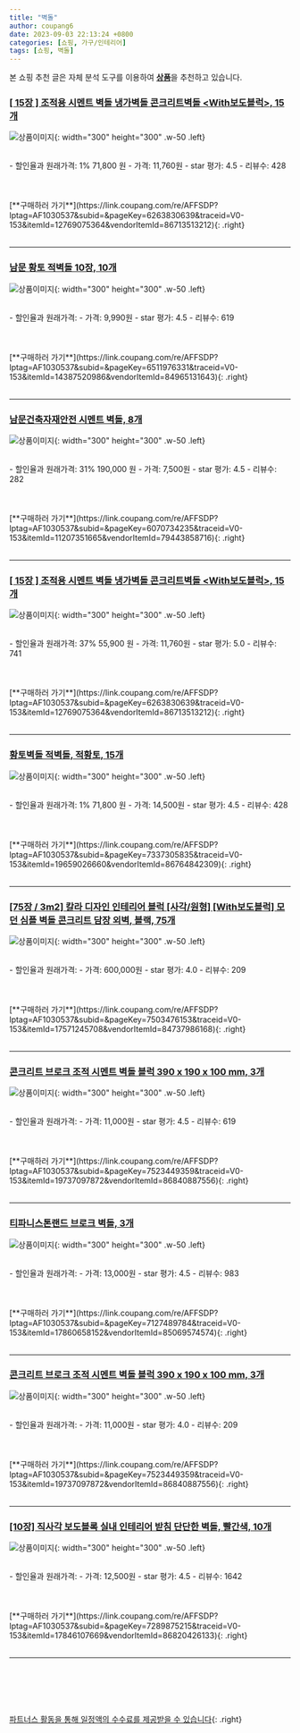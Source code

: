 ```yaml
---
title: "벽돌"
author: coupang6
date: 2023-09-03 22:13:24 +0800
categories: [쇼핑, 가구/인테리어]
tags: [쇼핑, 벽돌]
---
```


본 쇼핑 추천 글은 자체 분석 도구를 이용하여 [**상품**](https://link.coupang.com/a/bao1ui)을 추천하고 있습니다.

### [[ 15장 ] 조적용 시멘트 벽돌 냉가벽돌 콘크리트벽돌 \<With보도블럭\>, 15개](https://link.coupang.com/re/AFFSDP?lptag=AF1030537&subid=&pageKey=6263830639&traceid=V0-153&itemId=12769075364&vendorItemId=86713513212)

![상품이미지](https://thumbnail7.coupangcdn.com/thumbnails/remote/230x230ex/image/retail/images/2023/07/28/10/3/4052c634-0cde-43f3-bd82-cc3eabfa4d4e.jpg){: width="300" height="300" .w-50 .left}


<br>
- 할인율과 원래가격: 1%  71,800   원
- 가격: 11,760원
- star 평가: 4.5
- 리뷰수: 428
<br>
<br>
<br>
<br>
[**구매하러 가기**](https://link.coupang.com/re/AFFSDP?lptag=AF1030537&subid=&pageKey=6263830639&traceid=V0-153&itemId=12769075364&vendorItemId=86713513212){: .right}
<br>
<br>

---

### [남문 황토 적벽돌 10장, 10개](https://link.coupang.com/re/AFFSDP?lptag=AF1030537&subid=&pageKey=6511976331&traceid=V0-153&itemId=14387520986&vendorItemId=84965131643)

![상품이미지](https://thumbnail8.coupangcdn.com/thumbnails/remote/230x230ex/image/vendor_inventory/ff4e/9bd400c80168feaaeea7aad8e251c9bf7eb25443d8a38a03c5e8e541168e.jpg){: width="300" height="300" .w-50 .left}


<br>
- 할인율과 원래가격: 
- 가격: 9,990원
- star 평가: 4.5
- 리뷰수: 619
<br>
<br>
<br>
<br>
[**구매하러 가기**](https://link.coupang.com/re/AFFSDP?lptag=AF1030537&subid=&pageKey=6511976331&traceid=V0-153&itemId=14387520986&vendorItemId=84965131643){: .right}
<br>
<br>

---

### [남문건축자재안전 시멘트 벽돌, 8개](https://link.coupang.com/re/AFFSDP?lptag=AF1030537&subid=&pageKey=6070734235&traceid=V0-153&itemId=11207351665&vendorItemId=79443858716)

![상품이미지](https://thumbnail6.coupangcdn.com/thumbnails/remote/230x230ex/image/retail/images/2419739816070473-183088e8-cc2b-4bd8-8b14-4e1cf4c91ba1.jpg){: width="300" height="300" .w-50 .left}


<br>
- 할인율과 원래가격: 31%  190,000   원
- 가격: 7,500원
- star 평가: 4.5
- 리뷰수: 282
<br>
<br>
<br>
<br>
[**구매하러 가기**](https://link.coupang.com/re/AFFSDP?lptag=AF1030537&subid=&pageKey=6070734235&traceid=V0-153&itemId=11207351665&vendorItemId=79443858716){: .right}
<br>
<br>

---

### [[ 15장 ] 조적용 시멘트 벽돌 냉가벽돌 콘크리트벽돌 \<With보도블럭\>, 15개](https://link.coupang.com/re/AFFSDP?lptag=AF1030537&subid=&pageKey=6263830639&traceid=V0-153&itemId=12769075364&vendorItemId=86713513212)

![상품이미지](https://thumbnail7.coupangcdn.com/thumbnails/remote/230x230ex/image/retail/images/2023/07/28/10/3/4052c634-0cde-43f3-bd82-cc3eabfa4d4e.jpg){: width="300" height="300" .w-50 .left}


<br>
- 할인율과 원래가격: 37%  55,900   원
- 가격: 11,760원
- star 평가: 5.0
- 리뷰수: 741
<br>
<br>
<br>
<br>
[**구매하러 가기**](https://link.coupang.com/re/AFFSDP?lptag=AF1030537&subid=&pageKey=6263830639&traceid=V0-153&itemId=12769075364&vendorItemId=86713513212){: .right}
<br>
<br>

---

### [황토벽돌 적벽돌, 적황토, 15개](https://link.coupang.com/re/AFFSDP?lptag=AF1030537&subid=&pageKey=7337305835&traceid=V0-153&itemId=19659026660&vendorItemId=86764842309)

![상품이미지](https://thumbnail9.coupangcdn.com/thumbnails/remote/230x230ex/image/retail/images/2023/08/02/17/6/9c067a76-7457-4e23-8e31-f3d8dfc75848.png){: width="300" height="300" .w-50 .left}


<br>
- 할인율과 원래가격: 1%  71,800   원
- 가격: 14,500원
- star 평가: 4.5
- 리뷰수: 428
<br>
<br>
<br>
<br>
[**구매하러 가기**](https://link.coupang.com/re/AFFSDP?lptag=AF1030537&subid=&pageKey=7337305835&traceid=V0-153&itemId=19659026660&vendorItemId=86764842309){: .right}
<br>
<br>

---

### [[75장 / 3m2] 칼라 디자인 인테리어 블럭 [사각/원형] [With보도블럭] 모던 심플 벽돌 콘크리트 담장 외벽, 블랙, 75개](https://link.coupang.com/re/AFFSDP?lptag=AF1030537&subid=&pageKey=7503476153&traceid=V0-153&itemId=17571245708&vendorItemId=84737986168)

![상품이미지](https://thumbnail6.coupangcdn.com/thumbnails/remote/230x230ex/image/vendor_inventory/9a5a/c82277d46fcf6ee3d7903c0bf44346cf5540709bc6efd152778820962447.jpg){: width="300" height="300" .w-50 .left}


<br>
- 할인율과 원래가격: 
- 가격: 600,000원
- star 평가: 4.0
- 리뷰수: 209
<br>
<br>
<br>
<br>
[**구매하러 가기**](https://link.coupang.com/re/AFFSDP?lptag=AF1030537&subid=&pageKey=7503476153&traceid=V0-153&itemId=17571245708&vendorItemId=84737986168){: .right}
<br>
<br>

---

### [콘크리트 브로크 조적 시멘트 벽돌 블럭 390 x 190 x 100 mm, 3개](https://link.coupang.com/re/AFFSDP?lptag=AF1030537&subid=&pageKey=7523449359&traceid=V0-153&itemId=19737097872&vendorItemId=86840887556)

![상품이미지](https://thumbnail10.coupangcdn.com/thumbnails/remote/230x230ex/image/retail/images/2023/08/10/16/3/1d5d7a9c-dc74-4b9b-a5f3-f382d1bf6a03.jpg){: width="300" height="300" .w-50 .left}


<br>
- 할인율과 원래가격: 
- 가격: 11,000원
- star 평가: 4.5
- 리뷰수: 619
<br>
<br>
<br>
<br>
[**구매하러 가기**](https://link.coupang.com/re/AFFSDP?lptag=AF1030537&subid=&pageKey=7523449359&traceid=V0-153&itemId=19737097872&vendorItemId=86840887556){: .right}
<br>
<br>

---

### [티파니스톤랜드 브로크 벽돌, 3개](https://link.coupang.com/re/AFFSDP?lptag=AF1030537&subid=&pageKey=7127489784&traceid=V0-153&itemId=17860658152&vendorItemId=85069574574)

![상품이미지](https://thumbnail8.coupangcdn.com/thumbnails/remote/230x230ex/image/vendor_inventory/78cf/825f4466095a205b24c067fea858531a1fd1805a77b1fdf881804bb6e69d.jpeg){: width="300" height="300" .w-50 .left}


<br>
- 할인율과 원래가격: 
- 가격: 13,000원
- star 평가: 4.5
- 리뷰수: 983
<br>
<br>
<br>
<br>
[**구매하러 가기**](https://link.coupang.com/re/AFFSDP?lptag=AF1030537&subid=&pageKey=7127489784&traceid=V0-153&itemId=17860658152&vendorItemId=85069574574){: .right}
<br>
<br>

---

### [콘크리트 브로크 조적 시멘트 벽돌 블럭 390 x 190 x 100 mm, 3개](https://link.coupang.com/re/AFFSDP?lptag=AF1030537&subid=&pageKey=7523449359&traceid=V0-153&itemId=19737097872&vendorItemId=86840887556)

![상품이미지](https://thumbnail10.coupangcdn.com/thumbnails/remote/230x230ex/image/retail/images/2023/08/10/16/3/1d5d7a9c-dc74-4b9b-a5f3-f382d1bf6a03.jpg){: width="300" height="300" .w-50 .left}


<br>
- 할인율과 원래가격: 
- 가격: 11,000원
- star 평가: 4.0
- 리뷰수: 209
<br>
<br>
<br>
<br>
[**구매하러 가기**](https://link.coupang.com/re/AFFSDP?lptag=AF1030537&subid=&pageKey=7523449359&traceid=V0-153&itemId=19737097872&vendorItemId=86840887556){: .right}
<br>
<br>

---

### [[10장] 직사각 보도블록 실내 인테리어 받침 단단한 벽돌, 빨간색, 10개](https://link.coupang.com/re/AFFSDP?lptag=AF1030537&subid=&pageKey=7289875215&traceid=V0-153&itemId=17846107669&vendorItemId=86820426133)

![상품이미지](https://thumbnail9.coupangcdn.com/thumbnails/remote/230x230ex/image/retail/images/2023/08/08/17/9/5bd78153-6364-4eac-983f-e6470203c8a9.png){: width="300" height="300" .w-50 .left}


<br>
- 할인율과 원래가격: 
- 가격: 12,500원
- star 평가: 4.5
- 리뷰수: 1642
<br>
<br>
<br>
<br>
[**구매하러 가기**](https://link.coupang.com/re/AFFSDP?lptag=AF1030537&subid=&pageKey=7289875215&traceid=V0-153&itemId=17846107669&vendorItemId=86820426133){: .right}
<br>
<br>

---
<br><br><br><br><br> [파트너스 활동을 통해 일정액의 수수료를 제공받을 수 있습니다](https://link.coupang.com/a/bao1ui){: .right}
